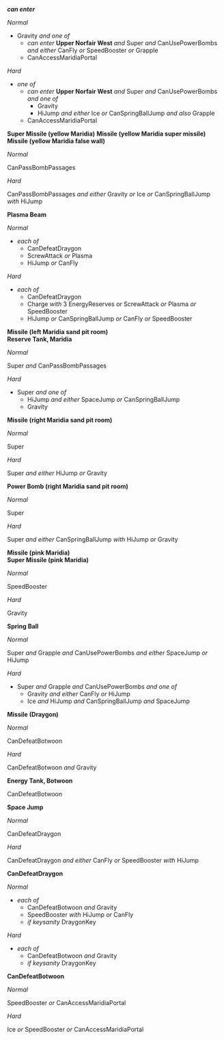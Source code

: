 ﻿***can enter***

*Normal*

- Gravity *and one of*
  - *can enter* **Upper Norfair West** *and* Super *and* CanUsePowerBombs *and either* CanFly *or* SpeedBooster *or* Grapple
  - CanAccessMaridiaPortal

*Hard*

- *one of*
  - *can enter* **Upper Norfair West** *and* Super *and* CanUsePowerBombs *and one of*
    - Gravity
    - HiJump *and either* Ice *or* CanSpringBallJump *and also* Grapple
  - CanAccessMaridiaPortal

**Super Missile (yellow Maridia)**
**Missile (yellow Maridia super missile)**
**Missile (yellow Maridia false wall)**

*Normal*

CanPassBombPassages

*Hard*

CanPassBombPassages *and either* Gravity *or* Ice *or* CanSpringBallJump *with* HiJump

**Plasma Beam**

*Normal*

- *each of*
  - CanDefeatDraygon
  - ScrewAttack *or* Plasma
  - HiJump *or* CanFly

*Hard*

- *each of*
  - CanDefeatDraygon
  - Charge *with* 3 EnergyReserves *or* ScrewAttack *or* Plasma *or* SpeedBooster
  - HiJump *or* CanSpringBallJump *or* CanFly *or* SpeedBooster

**Missile (left Maridia sand pit room)**  
**Reserve Tank, Maridia**

*Normal*

Super *and* CanPassBombPassages

*Hard*

- Super *and one of*
  - HiJump *and either* SpaceJump *or* CanSpringBallJump
  - Gravity

**Missile (right Maridia sand pit room)**

*Normal*

Super

*Hard*

Super *and either* HiJump *or* Gravity

**Power Bomb (right Maridia sand pit room)**

*Normal*

Super

*Hard*

Super *and either* CanSpringBallJump *with* HiJump *or* Gravity

**Missile (pink Maridia)**  
**Super Missile (pink Maridia)**

*Normal*

SpeedBooster

*Hard*

Gravity

**Spring Ball**

*Normal*

Super *and* Grapple *and* CanUsePowerBombs *and either* SpaceJump *or* HiJump

*Hard*

- Super *and* Grapple *and* CanUsePowerBombs *and one of*
  - Gravity *and either* CanFly *or* HiJump
  - Ice *and* HiJump *and* CanSpringBallJump *and* SpaceJump

**Missile (Draygon)**

*Normal*

CanDefeatBotwoon

*Hard*

CanDefeatBotwoon *and* Gravity

**Energy Tank, Botwoon**

CanDefeatBotwoon

**Space Jump**

*Normal*

CanDefeatDraygon

*Hard*

CanDefeatDraygon *and either* CanFly *or* SpeedBooster *with* HiJump

**CanDefeatDraygon**

*Normal*

- *each of*
  - CanDefeatBotwoon *and* Gravity
  - SpeedBooster *with* HiJump *or* CanFly
  - *if keysanity* DraygonKey

*Hard*

- *each of*
  - CanDefeatBotwoon *and* Gravity
  - *if keysanity* DraygonKey

**CanDefeatBotwoon**

*Normal*

SpeedBooster *or* CanAccessMaridiaPortal

*Hard*

Ice *or* SpeedBooster *or* CanAccessMaridiaPortal
